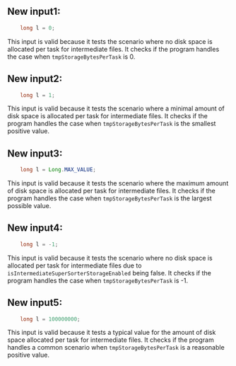 ## New input1:
```java
    long l = 0;
```
This input is valid because it tests the scenario where no disk space is allocated per task for intermediate files. It checks if the program handles the case when `tmpStorageBytesPerTask` is 0.

## New input2:
```java
    long l = 1;
```
This input is valid because it tests the scenario where a minimal amount of disk space is allocated per task for intermediate files. It checks if the program handles the case when `tmpStorageBytesPerTask` is the smallest positive value.

## New input3:
```java
    long l = Long.MAX_VALUE;
```
This input is valid because it tests the scenario where the maximum amount of disk space is allocated per task for intermediate files. It checks if the program handles the case when `tmpStorageBytesPerTask` is the largest possible value.

## New input4:
```java
    long l = -1;
```
This input is valid because it tests the scenario where no disk space is allocated per task for intermediate files due to `isIntermediateSuperSorterStorageEnabled` being false. It checks if the program handles the case when `tmpStorageBytesPerTask` is -1.

## New input5:
```java
    long l = 100000000;
```
This input is valid because it tests a typical value for the amount of disk space allocated per task for intermediate files. It checks if the program handles a common scenario when `tmpStorageBytesPerTask` is a reasonable positive value.